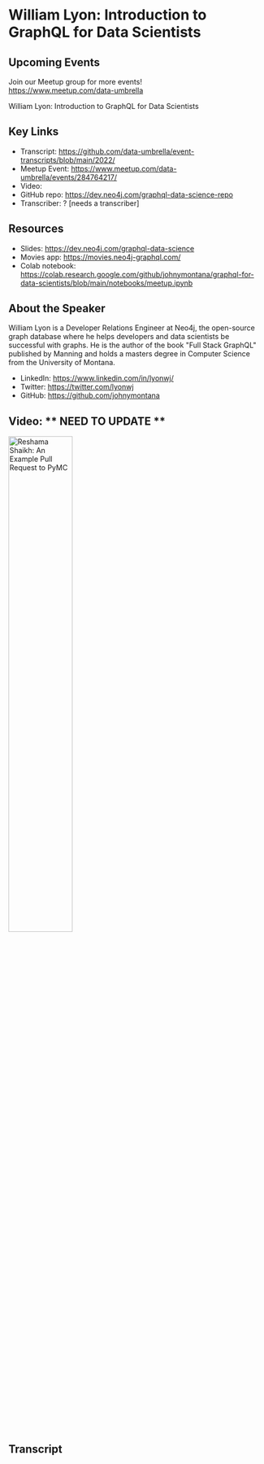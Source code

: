 # William Lyon: Introduction to GraphQL for Data Scientists

## Upcoming Events
Join our Meetup group for more events!  
https://www.meetup.com/data-umbrella

William Lyon: Introduction to GraphQL for Data Scientists

## Key Links
- Transcript: https://github.com/data-umbrella/event-transcripts/blob/main/2022/
- Meetup Event: https://www.meetup.com/data-umbrella/events/284764217/
- Video: 
- GitHub repo: https://dev.neo4j.com/graphql-data-science-repo
- Transcriber:  ? [needs a transcriber]

## Resources
- Slides:  https://dev.neo4j.com/graphql-data-science
- Movies app:  https://movies.neo4j-graphql.com/
- Colab notebook: https://colab.research.google.com/github/johnymontana/graphql-for-data-scientists/blob/main/notebooks/meetup.ipynb

## About the Speaker
William Lyon is a Developer Relations Engineer at Neo4j, the open-source graph database where he helps developers and data scientists be successful with graphs. He is the author of the book "Full Stack GraphQL" published by Manning and holds a masters degree in Computer Science from the University of Montana.

- LinkedIn: https://www.linkedin.com/in/lyonwj/
- Twitter: https://twitter.com/lyonwj
- GitHub: https://github.com/johnymontana

## Video:  ** NEED TO UPDATE **
<a href="http://www.youtube.com/watch?feature=player_embedded&v=NbmdFJsnuuo" target="_blank"><img src="http://img.youtube.com/vi/NbmdFJsnuuo/0.jpg"
alt="Reshama Shaikh: An Example Pull Request to PyMC" width="50%" /></a>


## Transcript
